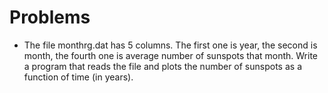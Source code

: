 # Problems

* The file monthrg.dat has 5 columns. The first one is year, the second is month, the fourth one is average number of sunspots that month. Write a program that reads the file and plots the number of sunspots as a function of time (in years).

